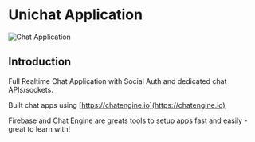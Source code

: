 # Unichat Application

![Chat Application](https://i.ibb.co/GJwyy9m/Bv9-Js3-QLOLY-HD.jpg)

## Introduction

Full Realtime Chat Application with Social Auth and dedicated chat APIs/sockets.

Built chat apps using [https://chatengine.io](https://chatengine.io)

Firebase and Chat Engine are greats tools to setup apps fast and easily - great to learn with!

